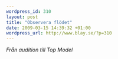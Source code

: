 ```yaml
--- 
wordpress_id: 310 
layout: post
title: "Observera flödet" 
date: 2009-03-15 14:39:32 +01:00 
wordpress_url: http://www.blay.se/?p=310 
---
```


*Från audition till Top Model* 